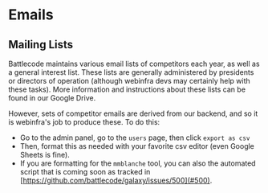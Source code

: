 # Emails

## Mailing Lists

Battlecode maintains various email lists of competitors each year, as well as a general interest list. These lists are generally administered by presidents or directors of operation (although webinfra devs may certainly help with these tasks). More information and instructions about these lists can be found in our Google Drive.

However, sets of competitor emails are derived from our backend, and so it is webinfra's job to produce these. To do this: 

- Go to the admin panel, go to the `users` page, then click `export as csv`
- Then, format this as needed with your favorite csv editor (even Google Sheets is fine).
 - If you are formatting for the `mmblanche` tool, you can also the automated script that is coming soon as tracked in [https://github.com/battlecode/galaxy/issues/500](#500).
